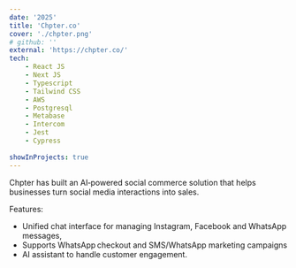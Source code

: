```yaml
---
date: '2025'
title: 'Chpter.co'
cover: './chpter.png'
# github: ''
external: 'https://chpter.co/'
tech:
    - React JS
    - Next JS
    - Typescript
    - Tailwind CSS
    - AWS
    - Postgresql
    - Metabase
    - Intercom
    - Jest
    - Cypress
    
showInProjects: true
---
```


Chpter has built an AI‑powered social commerce solution that helps businesses turn social media interactions into sales. 


Features: 
- Unified chat interface for managing Instagram, Facebook and WhatsApp messages, 
- Supports WhatsApp checkout and SMS/WhatsApp marketing campaigns 
- AI assistant to handle customer engagement.
